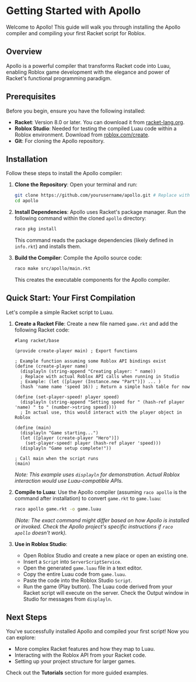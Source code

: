 # Getting Started with Apollo

Welcome to Apollo! This guide will walk you through installing the Apollo compiler and compiling your first Racket script for Roblox.

## Overview

Apollo is a powerful compiler that transforms Racket code into Luau, enabling Roblox game development with the elegance and power of Racket's functional programming paradigm.

## Prerequisites

Before you begin, ensure you have the following installed:

*   **Racket**: Version 8.0 or later. You can download it from [racket-lang.org](https://racket-lang.org/).
*   **Roblox Studio**: Needed for testing the compiled Luau code within a Roblox environment. Download from [roblox.com/create](https://www.roblox.com/create).
*   **Git**: For cloning the Apollo repository.

## Installation

Follow these steps to install the Apollo compiler:

1.  **Clone the Repository**:
    Open your terminal and run:
    ```bash
    git clone https://github.com/yourusername/apollo.git # Replace with the actual repo URL
    cd apollo
    ```

2.  **Install Dependencies**:
    Apollo uses Racket's package manager. Run the following command within the cloned `apollo` directory:
    ```bash
    raco pkg install
    ```
    This command reads the package dependencies (likely defined in `info.rkt`) and installs them.

3.  **Build the Compiler**:
    Compile the Apollo source code:
    ```bash
    raco make src/apollo/main.rkt
    ```
    This creates the executable components for the Apollo compiler.

## Quick Start: Your First Compilation

Let's compile a simple Racket script to Luau.

1.  **Create a Racket File**:
    Create a new file named `game.rkt` and add the following Racket code:

    ```racket
    #lang racket/base

    (provide create-player main) ; Export functions

    ; Example function assuming some Roblox API bindings exist
    (define (create-player name)
      (displayln (string-append "Creating player: " name))
      ; Replace with actual Roblox API calls when running in Studio
      ; Example: (let ([player (Instance.new "Part")]) ... )
      (hash 'name name 'speed 16)) ; Return a simple hash table for now

    (define (set-player-speed! player speed)
      (displayln (string-append "Setting speed for " (hash-ref player 'name) " to " (number->string speed))))
      ; In actual use, this would interact with the player object in Roblox

    (define (main)
      (displayln "Game starting...")
      (let ([player (create-player "Hero")])
        (set-player-speed! player (hash-ref player 'speed)))
      (displayln "Game setup complete!"))

    ; Call main when the script runs
    (main)
    ```
    *Note: This example uses `displayln` for demonstration. Actual Roblox interaction would use Luau-compatible APIs.*

2.  **Compile to Luau**:
    Use the Apollo compiler (assuming `raco apollo` is the command after installation) to convert `game.rkt` to `game.luau`:
    ```bash
    raco apollo game.rkt -o game.luau
    ```
    *(Note: The exact command might differ based on how Apollo is installed or invoked. Check the Apollo project's specific instructions if `raco apollo` doesn't work).*

3.  **Use in Roblox Studio**:
    *   Open Roblox Studio and create a new place or open an existing one.
    *   Insert a `Script` into `ServerScriptService`.
    *   Open the generated `game.luau` file in a text editor.
    *   Copy the entire Luau code from `game.luau`.
    *   Paste the code into the Roblox Studio `Script`.
    *   Run the game (Play button). The Luau code derived from your Racket script will execute on the server. Check the Output window in Studio for messages from `displayln`.

## Next Steps

You've successfully installed Apollo and compiled your first script! Now you can explore:

*   More complex Racket features and how they map to Luau.
*   Interacting with the Roblox API from your Racket code.
*   Setting up your project structure for larger games.

Check out the **Tutorials** section for more guided examples. 